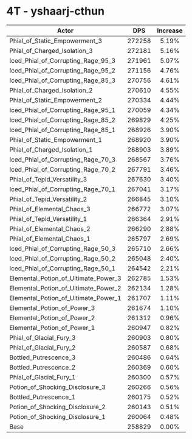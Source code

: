 # 4T - yshaarj-cthun
| Actor | DPS | Increase |
|---|:---:|:---:|
|Phial_of_Static_Empowerment_3|272258|5.19%|
|Phial_of_Charged_Isolation_3|272181|5.16%|
|Iced_Phial_of_Corrupting_Rage_95_3|271961|5.07%|
|Iced_Phial_of_Corrupting_Rage_95_2|271156|4.76%|
|Iced_Phial_of_Corrupting_Rage_85_3|270756|4.61%|
|Phial_of_Charged_Isolation_2|270610|4.55%|
|Phial_of_Static_Empowerment_2|270334|4.44%|
|Iced_Phial_of_Corrupting_Rage_95_1|270059|4.34%|
|Iced_Phial_of_Corrupting_Rage_85_2|269829|4.25%|
|Iced_Phial_of_Corrupting_Rage_85_1|268926|3.90%|
|Phial_of_Static_Empowerment_1|268920|3.90%|
|Phial_of_Charged_Isolation_1|268903|3.89%|
|Iced_Phial_of_Corrupting_Rage_70_3|268567|3.76%|
|Iced_Phial_of_Corrupting_Rage_70_2|267791|3.46%|
|Phial_of_Tepid_Versatility_3|267630|3.40%|
|Iced_Phial_of_Corrupting_Rage_70_1|267041|3.17%|
|Phial_of_Tepid_Versatility_2|266845|3.10%|
|Phial_of_Elemental_Chaos_3|266772|3.07%|
|Phial_of_Tepid_Versatility_1|266364|2.91%|
|Phial_of_Elemental_Chaos_2|266290|2.88%|
|Phial_of_Elemental_Chaos_1|265797|2.69%|
|Iced_Phial_of_Corrupting_Rage_50_3|265710|2.66%|
|Iced_Phial_of_Corrupting_Rage_50_2|265048|2.40%|
|Iced_Phial_of_Corrupting_Rage_50_1|264542|2.21%|
|Elemental_Potion_of_Ultimate_Power_3|262785|1.53%|
|Elemental_Potion_of_Ultimate_Power_2|262134|1.28%|
|Elemental_Potion_of_Ultimate_Power_1|261707|1.11%|
|Elemental_Potion_of_Power_3|261674|1.10%|
|Elemental_Potion_of_Power_2|261312|0.96%|
|Elemental_Potion_of_Power_1|260947|0.82%|
|Phial_of_Glacial_Fury_3|260903|0.80%|
|Phial_of_Glacial_Fury_2|260587|0.68%|
|Bottled_Putrescence_3|260486|0.64%|
|Bottled_Putrescence_2|260369|0.60%|
|Phial_of_Glacial_Fury_1|260300|0.57%|
|Potion_of_Shocking_Disclosure_3|260266|0.56%|
|Bottled_Putrescence_1|260175|0.52%|
|Potion_of_Shocking_Disclosure_2|260143|0.51%|
|Potion_of_Shocking_Disclosure_1|260064|0.48%|
|Base|258829|0.00%|
